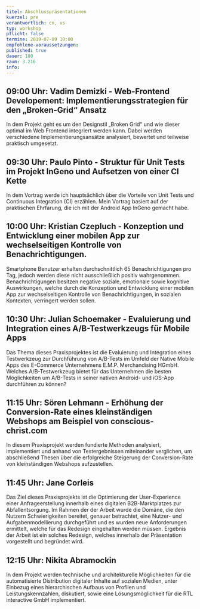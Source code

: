 ```yaml
---
titel: Abschlusspräsentationen
kuerzel: pre
verantwortlich: cn, vs
typ: workshop
pflicht: false
termine: 2019-07-09 10:00
empfohlene-voraussetzungen: 
published: true
dauer: 180
raum: 3.216
info: 
---
```


## 09:00 Uhr: Vadim Demizki - Web-Frontend Developement: Implementierungsstrategien für den „Broken-Grid“ Ansatz
In dem Projekt geht es um den Designstil „Broken Grid“ und wie dieser optimal im Web Frontend integriert werden kann. Dabei werden verschiedene Implementierungsansätze analysiert, bewertet und teilweise praktisch umgesetzt.

## 09:30 Uhr: Paulo Pinto - Struktur für Unit Tests im Projekt InGeno und Aufsetzen von einer CI Kette
In dem Vortrag werde ich hauptsächlich über die Vorteile von Unit Tests und Continuous Integration (CI) erzählen. Mein Vortrag basiert auf der praktischen Ehrfarung, die ich mit der Android App InGeno gemacht habe.

## 10:00 Uhr: Kristian Czepluch - Konzeption und Entwicklung einer mobilen App zur wechselseitigen Kontrolle von Benachrichtigungen.
Smartphone Benutzer erhalten durchschnittlich 65 Benachrichtigungen pro Tag, jedoch werden diese nicht ausschließlich positiv wahrgenommen. Benachrichtigungen besitzen negative soziale, emotionale sowie kognitive Auswirkungen, welche durch die Konzeption und Entwicklung einer mobilen App zur wechselseitigen Kontrolle von Benachrichtigungen, in sozialen Kontexten, verringert werden sollen.

## 10:30 Uhr: Julian Schoemaker - Evaluierung und Integration eines A/B-Testwerkzeugs für Mobile Apps
Das Thema dieses Praxisprojektes ist die Evaluierung und Integration eines Testwerkzeug zur Durchführung von A/B-Tests im Umfeld der Native Mobile Apps des E-Commerce Unternehmens E.M.P. Merchandising HGmbH. Welches A/B-Testwerkzeug bietet für das Unternehmen die besten Möglichkeiten um A/B-Tests in seiner nativen Android- und iOS-App durchführen zu können?

## 11:15 Uhr: Sören Lehmann - Erhöhung der Conversion-Rate eines kleinständigen Webshops am Beispiel von conscious-christ.com
In diesem Praxisprojekt werden fundierte Methoden analysiert, implementiert und anhand von Testergebnissen miteinander verglichen, um abschließend Thesen über die erfolgreiche Steigerung der Conversion-Rate von kleinständigen Webshops aufzustellen.

## 11:45 Uhr: Jane Corleis
Das Ziel dieses Praxisprojekts ist die Optimierung der User-Experience einer Anfrageerstellung innerhalb eines digitalen B2B-Marktplatzes zur Abfallentsorgung. Im Rahmen der der Arbeit wurde die Domäne, die den Nutzern Schwierigkeiten bereitet, genauer betrachtet, eine Nutzer- und Aufgabenmodellierung durchgeführt und es wurden neue Anforderungen ermittelt, welche für das Redesign eingehalten werden müssen. Ergebnis der Arbeit ist ein solches Redesign, welches innerhalb der Präsentation vorgestellt und begründet wird.

## 12:15 Uhr: Nikita Abramockin
In dem Projekt werden technische und architekturelle Möglichkeiten für die automatisierte Distribution digitaler Inhalte auf sozialen Medien, unter Einbezug eines hierarchischen Aufbaus von Profilen und Leistungskennzahlen, diskutiert, sowie eine Lösungsmöglichkeit für die RTL interactive GmbH implementiert.
